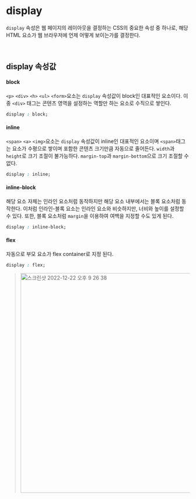 # display
`display` 속성은 웹 페이지의 레이아웃을 결정하는 CSS의 중요한 속성 중 하나로, 해당 HTML 요소가 웹 브라우저에 언제 어떻게 보이는가를 결정한다.

<br/>

## display 속성값

#### block
`<p>` `<div>` `<h>` `<ul>` `<form>`요소는 `display` 속성값이 block인 대표적인 요소이다. 이 중 `<div>` 태그는 콘텐츠 영역을 설정하는 역할만 하는 요소로 수직으로 쌓인다. 
```css
display : block;
```

#### inline
`<span>` `<a>` `<img>`요소는 `display` 속성값이 inline인 대표적인 요소이며 `<span>`태그는 요소가 수평으로 쌓이며 포함한 콘텐츠 크기만큼 자동으로 줄어든다. `width`과 `height`로 크기 조절이 불가능하다. `margin-top`과 `margin-bottom`으로 크기 조절할 수 없다.
```css
display : inline;
```

#### inline-block
해당 요소 자체는 인라인 요소처럼 동작하지만 해당 요소 내부에서는 블록 요소처럼 동작한다. 이처럼 인라인-블록 요소는 인라인 요소와 비슷하지만, 너비와 높이를 설정할 수 있다. 또한, 블록 요소처럼 `margin`을 이용하여 여백을 지정할 수도 있게 된다.
```css
display : inline-block;
```

#### flex
자동으로 부모 요소가 flex container로 지정 된다.
```css
display : flex;
```
> <img width="600" alt="스크린샷 2022-12-22 오후 9 26 38" src="https://user-images.githubusercontent.com/64579380/211301501-dd683f83-b9b6-46ef-ab0a-0a4a59e52d64.png">
